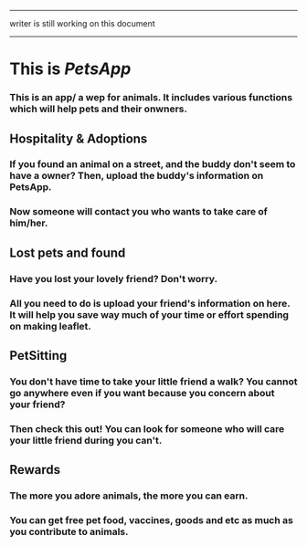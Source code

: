 ****************************************
writer is still working on this document
****************************************


# This is _*PetsApp*_
 
### This is an app/ a wep for animals. It includes various functions which will help pets and their onwners.

## Hospitality & Adoptions 

###  If you found an animal on a street, and the buddy don't seem to have a owner? Then, upload the buddy's information on PetsApp. 
###  Now someone will contact you who wants to take care of him/her.

## Lost pets and found 

### Have you lost your lovely friend? Don't worry. 
### All you need to do is upload your friend's information on here. It will help you save way much of your time or effort spending on making leaflet. 

## PetSitting 

### You don't have time to take your little friend a walk? You cannot go anywhere even if you want because you concern about your friend?
### Then check this out! You can look for someone who will care your little friend during you can't.

## Rewards
### The more you adore animals, the more you can earn.
### You can get free pet food, vaccines, goods and etc as much as you contribute to animals.
